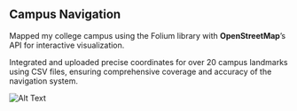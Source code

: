 ## Campus Navigation
Mapped my college campus using the Folium library with **OpenStreetMap**’s API for interactive visualization.


Integrated and uploaded precise coordinates for over 20 campus landmarks using CSV files, ensuring comprehensive coverage and accuracy of the navigation system.

![Alt Text](images\output0.png)

